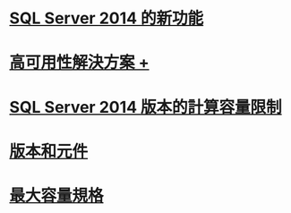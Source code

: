 # [SQL Server 2014 的新功能](what-s-new-in-sql-server-2016.md)

# [高可用性解決方案 +](failover-clusters/high-availability-solutions-sql-server.md)

# [SQL Server 2014 版本的計算容量限制](compute-capacity-limits-by-edition-of-sql-server.md)
# [版本和元件](editions-and-components-of-sql-server-2016.md)
# [最大容量規格](maximum-capacity-specifications-for-sql-server.md)
